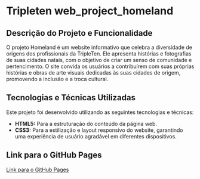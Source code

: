 # Tripleten web_project_homeland

## Descrição do Projeto e Funcionalidade

O projeto Homeland é um website informativo que celebra a diversidade de origens dos profissionais da TripleTen. Ele apresenta histórias e fotografias de suas cidades natais, com o objetivo de criar um senso de comunidade e pertencimento. O site convida os usuários a contribuírem com suas próprias histórias e obras de arte visuais dedicadas às suas cidades de origem, promovendo a inclusão e a troca cultural.

## Tecnologias e Técnicas Utilizadas

Este projeto foi desenvolvido utilizando as seguintes tecnologias e técnicas:

- **HTML5:** Para a estruturação do conteúdo da página web.
- **CSS3:** Para a estilização e layout responsivo do website, garantindo uma experiência de usuário agradável em diferentes dispositivos.

## Link para o GitHub Pages

[Link para o GitHub Pages](https://rodrigookada.github.io/web_project_homeland/)
